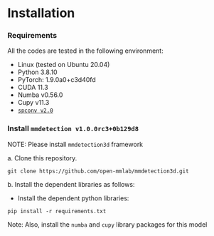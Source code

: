 # Installation

### Requirements
All the codes are tested in the following environment:
* Linux (tested on Ubuntu 20.04)
* Python 3.8.10
* PyTorch: 1.9.0a0+c3d40fd
* CUDA 11.3
* Numba v0.56.0
* Cupy v11.3 
* [`spconv v2.0`](https://github.com/traveller59/spconv) 

### Install `mmdetection v1.0.0rc3+0b129d8`

NOTE: Please install `mmdetection3d` framework

a. Clone this repository.
```shell
git clone https://github.com/open-mmlab/mmdetection3d.git
```

b. Install the dependent libraries as follows:

* Install the dependent python libraries:
```
pip install -r requirements.txt
```
Note: Also, install the `numba` and `cupy` library packages for this model

